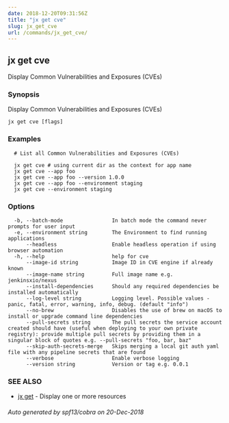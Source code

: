 ```yaml
---
date: 2018-12-20T09:31:56Z
title: "jx get cve"
slug: jx_get_cve
url: /commands/jx_get_cve/
---
```

## jx get cve

Display Common Vulnerabilities and Exposures (CVEs)

### Synopsis

Display Common Vulnerabilities and Exposures (CVEs)

```
jx get cve [flags]
```

### Examples

```
  # List all Common Vulnerabilities and Exposures (CVEs)
  
  jx get cve # using current dir as the context for app name
  jx get cve --app foo
  jx get cve --app foo --version 1.0.0
  jx get cve --app foo --environment staging
  jx get cve --environment staging
```

### Options

```
  -b, --batch-mode                In batch mode the command never prompts for user input
  -e, --environment string        The Environment to find running applications
      --headless                  Enable headless operation if using browser automation
  -h, --help                      help for cve
      --image-id string           Image ID in CVE engine if already known
      --image-name string         Full image name e.g. jenkinsxio/nexus 
      --install-dependencies      Should any required dependencies be installed automatically
      --log-level string          Logging level. Possible values - panic, fatal, error, warning, info, debug. (default "info")
      --no-brew                   Disables the use of brew on macOS to install or upgrade command line dependencies
      --pull-secrets string       The pull secrets the service account created should have (useful when deploying to your own private registry): provide multiple pull secrets by providing them in a singular block of quotes e.g. --pull-secrets "foo, bar, baz"
      --skip-auth-secrets-merge   Skips merging a local git auth yaml file with any pipeline secrets that are found
      --verbose                   Enable verbose logging
      --version string            Version or tag e.g. 0.0.1
```

### SEE ALSO

* [jx get](/commands/jx_get/)	 - Display one or more resources

###### Auto generated by spf13/cobra on 20-Dec-2018
